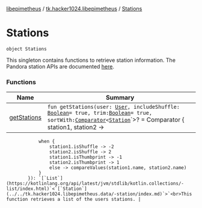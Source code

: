 [libepimetheus](../../index.md) / [tk.hacker1024.libepimetheus](../index.md) / [Stations](./index.md)

# Stations

`object Stations`

This singleton contains functions to retrieve station information.
The Pandora station APIs are documented [here](https://6xq.net/pandora-apidoc/rest/stations/).

### Functions

| Name | Summary |
|---|---|
| [getStations](get-stations.md) | `fun getStations(user: `[`User`](../-user/index.md)`, includeShuffle: `[`Boolean`](https://kotlinlang.org/api/latest/jvm/stdlib/kotlin/-boolean/index.html)` = true, trim: `[`Boolean`](https://kotlinlang.org/api/latest/jvm/stdlib/kotlin/-boolean/index.html)` = true, sortWith: `[`Comparator`](https://kotlinlang.org/api/latest/jvm/stdlib/kotlin/-comparator/index.html)`<`[`Station`](../../tk.hacker1024.libepimetheus.data/-station/index.md)`>? = Comparator { station1, station2 ->
                when {
                    station1.isShuffle -> -2
                    station2.isShuffle -> 2
                    station1.isThumbprint -> -1
                    station2.isThumbprint -> 1
                    else -> compareValues(station1.name, station2.name)
                }
            }): `[`List`](https://kotlinlang.org/api/latest/jvm/stdlib/kotlin.collections/-list/index.html)`<`[`Station`](../../tk.hacker1024.libepimetheus.data/-station/index.md)`>`<br>This function retrieves a list of the users stations. |
